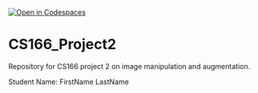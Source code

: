 [![Open in Codespaces](https://classroom.github.com/assets/launch-codespace-7f7980b617ed060a017424585567c406b6ee15c891e84e1186181d67ecf80aa0.svg)](https://classroom.github.com/open-in-codespaces?assignment_repo_id=12133086)
# CS166_Project2

Repository for CS166 project 2 on image manipulation and augmentation.

Student Name: FirstName LastName
